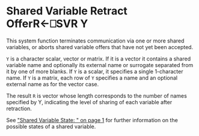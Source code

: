




<h1 class="heading"><span class="name">Shared Variable Retract Offer</span><span class="command">R←⎕SVR Y</span></h1>

This system function terminates communication via one or more shared variables, or aborts shared variable offers that have not yet been accepted.


`Y` is a character scalar, vector or matrix.  If it is a vector it contains a shared variable name and optionally its external name or surrogate separated from it by one of more blanks.  If `Y` is a scalar, it specifies a single 1-character name.  If `Y` is a matrix, each row of `Y` specifies a name and an optional external name as for the vector case.


The result `R` is vector whose length corresponds to the number of names specified by Y, indicating the level of sharing of each variable after retraction.


See ["Shared Variable State: " on page 1](../../../system-functions-a-z/system-functions-a-z/svs.md) for further information on the possible states of a shared variable.



